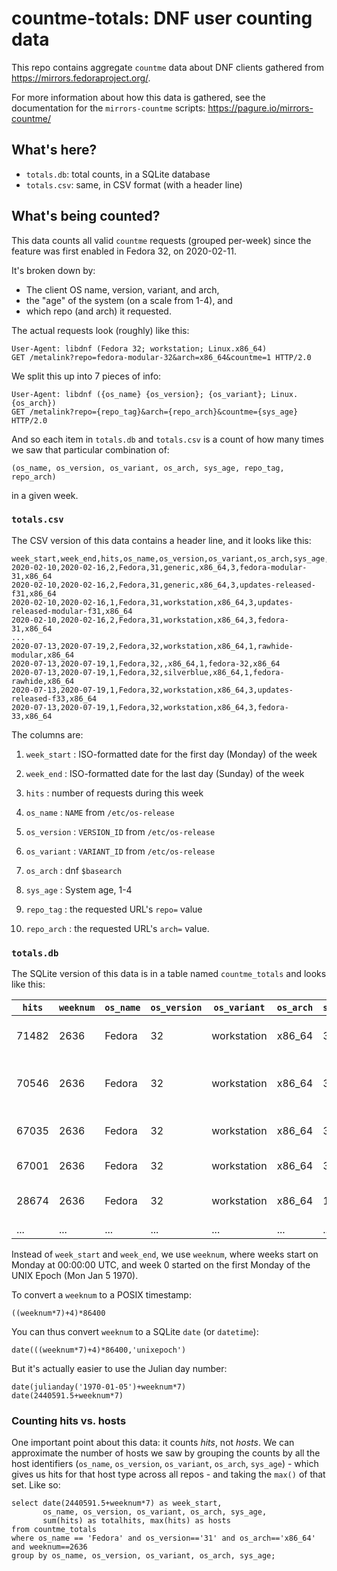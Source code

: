 # countme-totals: DNF user counting data

This repo contains aggregate `countme` data about DNF clients gathered from
https://mirrors.fedoraproject.org/.

For more information about how this data is gathered, see the documentation for
the `mirrors-countme` scripts: https://pagure.io/mirrors-countme/

## What's here?

* `totals.db`: total counts, in a SQLite database
* `totals.csv`: same, in CSV format (with a header line)

## What's being counted?

This data counts all valid `countme` requests (grouped per-week)
since the feature was first enabled in Fedora 32, on 2020-02-11.

It's broken down by:

* The client OS name, version, variant, and arch,
* the "age" of the system (on a scale from 1-4), and
* which repo (and arch) it requested.

The actual requests look (roughly) like this:

    User-Agent: libdnf (Fedora 32; workstation; Linux.x86_64)
    GET /metalink?repo=fedora-modular-32&arch=x86_64&countme=1 HTTP/2.0

We split this up into 7 pieces of info:

    User-Agent: libdnf ({os_name} {os_version}; {os_variant}; Linux.{os_arch})
    GET /metalink?repo={repo_tag}&arch={repo_arch}&countme={sys_age} HTTP/2.0

And so each item in `totals.db` and `totals.csv` is a count of how many times
we saw that particular combination of:

    (os_name, os_version, os_variant, os_arch, sys_age, repo_tag, repo_arch)

in a given week.


### `totals.csv`

The CSV version of this data contains a header line, and it looks like this:

```
week_start,week_end,hits,os_name,os_version,os_variant,os_arch,sys_age,repo_tag,repo_arch
2020-02-10,2020-02-16,2,Fedora,31,generic,x86_64,3,fedora-modular-31,x86_64
2020-02-10,2020-02-16,2,Fedora,31,generic,x86_64,3,updates-released-f31,x86_64
2020-02-10,2020-02-16,1,Fedora,31,workstation,x86_64,3,updates-released-modular-f31,x86_64
2020-02-10,2020-02-16,2,Fedora,31,workstation,x86_64,3,fedora-31,x86_64
...
2020-07-13,2020-07-19,2,Fedora,32,workstation,x86_64,1,rawhide-modular,x86_64
2020-07-13,2020-07-19,1,Fedora,32,,x86_64,1,fedora-32,x86_64
2020-07-13,2020-07-19,1,Fedora,32,silverblue,x86_64,1,fedora-rawhide,x86_64
2020-07-13,2020-07-19,1,Fedora,32,workstation,x86_64,3,updates-released-f33,x86_64
2020-07-13,2020-07-19,1,Fedora,32,workstation,x86_64,3,fedora-33,x86_64
```

The columns are:

1. `week_start`
: ISO-formatted date for the first day (Monday) of the week

2. `week_end`
: ISO-formatted date for the last day (Sunday) of the week

3. `hits`
: number of requests during this week

4. `os_name`
: `NAME` from `/etc/os-release`

5. `os_version`
: `VERSION_ID` from `/etc/os-release`

6. `os_variant`
: `VARIANT_ID` from `/etc/os-release`

7. `os_arch`
: dnf `$basearch`

8. `sys_age`
: System age, 1-4

9. `repo_tag`
: the requested URL's `repo=` value

10. `repo_arch`
: the requested URL's `arch=` value.


### `totals.db`

The SQLite version of this data is in a table named `countme_totals` and looks like this:

| `hits` | `weeknum` | `os_name` | `os_version` | `os_variant` | `os_arch` | `sys_age` | `repo_arch` | `repo_tag`                   |
| ------ | --------- | --------- | ------------ | ------------ | --------- | --------- | ----------- | ---------------------------- |
| 71482  | 2636      | Fedora    | 32           | workstation  | x86\_64   | 3         | x86\_64     | updates-released-f32         |
| 70546  | 2636      | Fedora    | 32           | workstation  | x86\_64   | 3         | x86\_64     | updates-released-modular-f32 |
| 67035  | 2636      | Fedora    | 32           | workstation  | x86\_64   | 3         | x86\_64     | fedora-modular-32            |
| 67001  | 2636      | Fedora    | 32           | workstation  | x86\_64   | 3         | x86\_64     | fedora-32                    |
| 28674  | 2636      | Fedora    | 32           | workstation  | x86\_64   | 1         | x86\_64     | updates-released-f32         |
| ...    | ...       | ...       | ...          | ...          | ...       | ...       | ...         | ...                          |

Instead of `week_start` and `week_end`, we use `weeknum`, where weeks start on
Monday at 00:00:00 UTC, and week 0 started on the first Monday of the UNIX
Epoch (Mon Jan 5 1970).

To convert a `weeknum` to a POSIX timestamp:

    ((weeknum*7)+4)*86400

You can thus convert `weeknum` to a SQLite `date` (or `datetime`):

    date(((weeknum*7)+4)*86400,'unixepoch')

But it's actually easier to use the Julian day number:

    date(julianday('1970-01-05')+weeknum*7)
    date(2440591.5+weeknum*7)


### Counting hits vs. hosts

One important point about this data: it counts _hits_, not _hosts_. We can
approximate the number of hosts we saw by grouping the counts by all the host
identifiers (`os_name`, `os_version`, `os_variant`, `os_arch`, `sys_age`) -
which gives us hits for that host type across all repos - and taking the
`max()` of that set. Like so:

```
select date(2440591.5+weeknum*7) as week_start,
       os_name, os_version, os_variant, os_arch, sys_age,
       sum(hits) as totalhits, max(hits) as hosts
from countme_totals
where os_name == 'Fedora' and os_version=='31' and os_arch=='x86_64' and weeknum==2636
group by os_name, os_version, os_variant, os_arch, sys_age;
```
